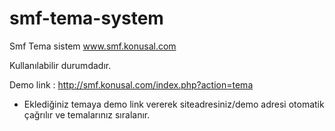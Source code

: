 # smf-tema-system
Smf Tema sistem
www.smf.konusal.com

Kullanılabilir durumdadır.

Demo link : http://smf.konusal.com/index.php?action=tema

+ Eklediğiniz temaya demo link vererek siteadresiniz/demo  adresi otomatik çağrılır ve temalarınız sıralanır.

